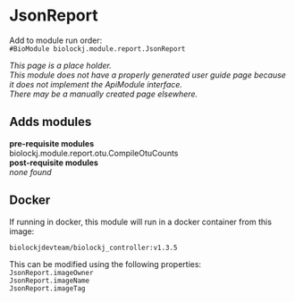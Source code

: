 # JsonReport
Add to module run order:                    
`#BioModule biolockj.module.report.JsonReport`

*This page is a place holder.*                   
*This module does not have a properly generated user guide page because it does not implement the ApiModule interface.*                   
*There may be a manually created page elsewhere.*

## Adds modules 
**pre-requisite modules**                    
biolockj.module.report.otu.CompileOtuCounts                   
**post-requisite modules**                    
*none found*                   

## Docker 
If running in docker, this module will run in a docker container from this image:<br>
```
biolockjdevteam/biolockj_controller:v1.3.5
```
This can be modified using the following properties:<br>
`JsonReport.imageOwner`<br>
`JsonReport.imageName`<br>
`JsonReport.imageTag`<br>

